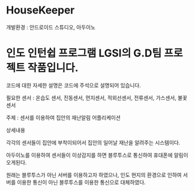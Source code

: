 # HouseKeeper

개발환경 : 안드로이드 스튜디오, 아두이노

# 인도 인턴쉽 프로그램 LGSI의  G.D팀 프로젝트 작품입니다.

코드에 대한 자세한 설명은 코드에 주석으로 설명되어 있습니다.


필요한 센서 : 온습도 센서, 진동센서, 먼지센서, 적외선센서, 전류센서, 가스센서, 불꽃센서

주제 : 센서를 이용하여 집안의 재난알림 어플리케이션

상세내용

각각의 센서들이 집안에 부착이되어서 집안의 일어날 재난을 알려주는 시스템이다.

아두이노를 이용하여 센서들이 이상감지를 하면 블루투스로 통신하여 휴대폰에 알림이 오게된다.

원래는 블루투스가 아닌 서버를 이용하고자 하였으나, 인도 현지의 환경으로 인하여 서버를 이용한 통신이 아닌 블루투스를 이용한 통신으로 대체하였다.

